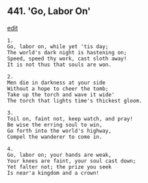 
## 441.  'Go, Labor On'
[edit](https://docs.google.com/document/d/1UcGX60pAtAnxKxYJYIaEGO2R27E%2DzB7Q/edit?mode=html)



    1.
    Go, labor on, while yet 'tis day; 
    The world's dark night is hastening on; 
    Speed, speed thy work, cast sloth away! 
    It is not thus that souls are won. 

    2.
    Men die in darkness at your side 
    Without a hope to cheer the tomb; 
    Take up the torch and wave it wide' 
    The torch that lights time's thickest gloom. 

    3.
    Toil on, faint not, keep watch, and pray! 
    Be wise the erring soul to win, 
    Go forth into the world's highway, 
    Compel the wanderer to come in. 

    4.
    Go, labor on; your hands are weak, 
    Your knees are faint, your soul cast down; 
    Yet falter not; the prize you seek 
    Is near'a kingdom and a crown!
